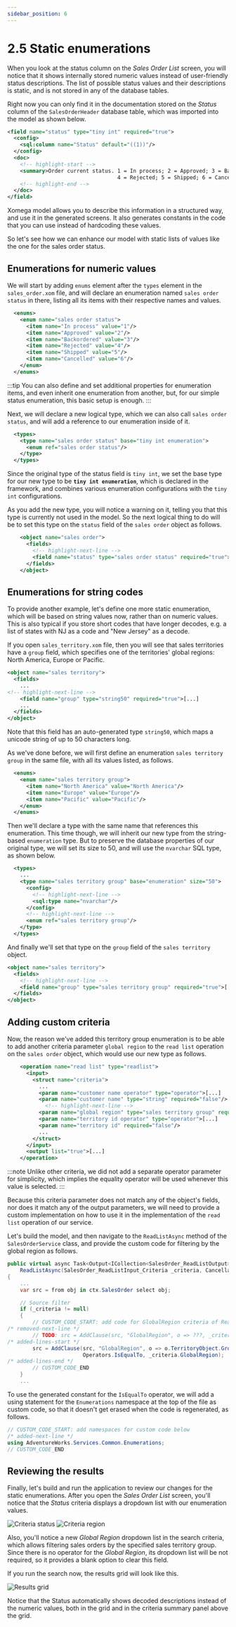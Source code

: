```yaml
---
sidebar_position: 6
---
```


# 2.5 Static enumerations

When you look at the status column on the *Sales Order List* screen, you will notice that it shows internally stored numeric values instead of user-friendly status descriptions. The list of possible status values and their descriptions is static, and is not stored in any of the database tables.

Right now you can only find it in the documentation stored on the *Status* column of the `SalesOrderHeader` database table, which was imported into the model as shown below.

```xml title="sales_order.xom"
<field name="status" type="tiny int" required="true">
  <config>
    <sql:column name="Status" default="((1))"/>
  </config>
  <doc>
    <!-- highlight-start -->
    <summary>Order current status. 1 = In process; 2 = Approved; 3 = Backordered;
                                   4 = Rejected; 5 = Shipped; 6 = Cancelled</summary>
    <!-- highlight-end -->
  </doc>
</field>
```

Xomega model allows you to describe this information in a structured way, and use it in the generated screens. It also generates constants in the code that you can use instead of hardcoding these values.

So let's see how we can enhance our model with static lists of values like the one for the sales order status.

## Enumerations for numeric values

We will start by adding `enums` element after the `types` element in the `sales_order.xom` file, and will declare an enumeration named `sales order status` in there, listing all its items with their respective names and values.

```xml title="sales_order.xom"
  <enums>
    <enum name="sales order status">
      <item name="In process" value="1"/>
      <item name="Approved" value="2"/>
      <item name="Backordered" value="3"/>
      <item name="Rejected" value="4"/>
      <item name="Shipped" value="5"/>
      <item name="Cancelled" value="6"/>
    </enum>
  </enums>
```

:::tip
You can also define and set additional properties for enumeration items, and even inherit one enumeration from another, but, for our simple status enumeration, this basic setup is enough.
:::

Next, we will declare a new logical type, which we can also call `sales order status`, and will add a reference to our enumeration inside of it.

```xml
  <types>
    <type name="sales order status" base="tiny int enumeration">
      <enum ref="sales order status"/>
    </type>
  </types>
```

Since the original type of the status field is `tiny int`, we set the base type for our new type to be **`tiny int enumeration`**, which is declared in the framework, and combines various enumeration configurations with the `tiny int` configurations.

As you add the new type, you will notice a warning on it, telling you that this type is currently not used in the model. So the next logical thing to do will be to set this type on the `status` field of the `sales order` object as follows.

```xml
    <object name="sales order">
      <fields>
        <!-- highlight-next-line -->
        <field name="status" type="sales order status" required="true">[...]
      </fields>
    </object>
```

## Enumerations for string codes

To provide another example, let's define one more static enumeration, which will be based on string values now, rather than on numeric values. This is also typical if you store short codes that have longer decodes, e.g. a list of states with NJ as a code and "New Jersey" as a decode.

If you open `sales_territory.xom` file, then you will see that sales territories have a `group` field, which specifies one of the territories' global regions: North America, Europe or Pacific.

```xml title="sales_territory.xom"
<object name="sales territory">
  <fields>
    ...
<!-- highlight-next-line -->
    <field name="group" type="string50" required="true">[...]
    ...
  </fields>
</object>
```

Note that this field has an auto-generated type `string50`, which maps a unicode string of up to 50 characters long.

As we've done before, we will first define an enumeration `sales territory group` in the same file, with all its values listed, as follows.

```xml title="sales_territory.xom"
  <enums>
    <enum name="sales territory group">
      <item name="North America" value="North America"/>
      <item name="Europe" value="Europe"/>
      <item name="Pacific" value="Pacific"/>
    </enum>
  </enums>
```

Then we'll declare a type with the same name that references this enumeration. This time though, we will inherit our new type from the string-based `enumeration` type. But to preserve the database properties of our original type, we will set its size to 50, and will use the `nvarchar` SQL type, as shown below.

```xml
  <types>
    ...
    <type name="sales territory group" base="enumeration" size="50">
      <config>
        <!-- highlight-next-line -->
        <sql:type name="nvarchar"/>
      </config>
      <!-- highlight-next-line -->
      <enum ref="sales territory group"/>
    </type>
  </types>
```

And finally we'll set that type on the `group` field of the `sales territory` object. 

```xml title="sales_territory.xom"
<object name="sales territory">
  <fields>
    <!-- highlight-next-line -->
    <field name="group" type="sales territory group" required="true">[...]
  </fields>
</object>
```

## Adding custom criteria

Now, the reason we've added this territory group enumeration is to be able to add another criteria parameter `global region` to the `read list` operation on the `sales order` object, which would use our new type as follows.

```xml title="sales_order.xom"
    <operation name="read list" type="readlist">
      <input>
        <struct name="criteria">
          ...
          <param name="customer name operator" type="operator">[...]
          <param name="customer name" type="string" required="false"/>
            <!-- highlight-next-line -->
          <param name="global region" type="sales territory group" required="false"/>
          <param name="territory id operator" type="operator">[...]
          <param name="territory id" required="false"/>
          ...
        </struct>
      </input>
      <output list="true">[...]
    </operation>
```

:::note
Unlike other criteria, we did not add a separate operator parameter for simplicity, which implies the equality operator will be used whenever this value is selected.
:::

Because this criteria parameter does not match any of the object's fields, nor does it match any of the output parameters, we will need to provide a custom implementation on how to use it in the implementation of the `read list` operation of our service.

Let's build the model, and then navigate to the `ReadListAsync` method of the `SalesOrderService` class, and provide the custom code for filtering by the global region as follows.

```cs title="SalesOrderService.cs"
public virtual async Task<Output<ICollection<SalesOrder_ReadListOutput>>>
    ReadListAsync(SalesOrder_ReadListInput_Criteria _criteria, CancellationToken token = default)
{
    ...
    var src = from obj in ctx.SalesOrder select obj;

    // Source filter
    if (_criteria != null)
    {
        // CUSTOM_CODE_START: add code for GlobalRegion criteria of ReadList operation below
/* removed-next-line */
        // TODO: src = AddClause(src, "GlobalRegion", o => ???, _criteria.GlobalRegion);
/* added-lines-start */
        src = AddClause(src, "GlobalRegion", o => o.TerritoryObject.Group,
                        Operators.IsEqualTo, _criteria.GlobalRegion);
/* added-lines-end */
        // CUSTOM_CODE_END
    }
    ...
```

To use the generated constant for the `IsEqualTo` operator, we will add a using statement for the `Enumerations` namespace at the top of the file as custom code, so that it doesn't get erased when the code is regenerated, as follows.

```cs title="SalesOrderService.cs"
// CUSTOM_CODE_START: add namespaces for custom code below
/* added-next-line */
using AdventureWorks.Services.Common.Enumerations;
// CUSTOM_CODE_END
```

## Reviewing the results

Finally, let's build and run the application to review our changes for the static enumerations. After you open the *Sales Order List* screen, you'll notice that the *Status* criteria displays a dropdown list with our enumeration values.

![Criteria status](img5/criteria-status.png) ![Criteria region](img5/criteria-region.png)

Also, you'll notice a new *Global Region* dropdown list in the search criteria, which allows filtering sales orders by the specified sales territory group. Since there is no operator for the *Global Region*, its dropdown list will be not required, so it provides a blank option to clear this field.

If you run the search now, the results grid will look like this.

![Results grid](img5/results-enums.png)

Notice that the Status automatically shows decoded descriptions instead of the numeric values, both in the grid and in the criteria summary panel above the grid.
